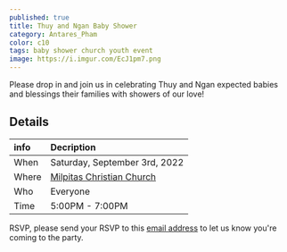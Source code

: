 ```yaml
---
published: true
title: Thuy and Ngan Baby Shower
category: Antares_Pham
color: c10
tags: baby shower church youth event
image: https://i.imgur.com/EcJ1pm7.png
---
```

Please drop in and join us in celebrating Thuy and Ngan expected babies and blessings their families with showers of our love!
<!--more-->
## Details

info | Decription
:--- | :---
When | Saturday, September 3rd, 2022
Where | [Milpitas Christian Church]
Who | Everyone
Time | 5:00PM - 7:00PM

RSVP, please send your RSVP to this [email address] to let us know you're coming to the party.

[Milpitas Christian Church]: https://goo.gl/maps/Zy32Su252Kz7T7i69
[email address]: RSVP@thienky.com
